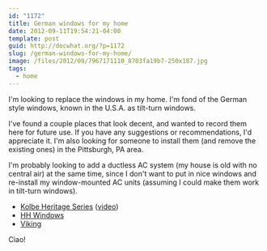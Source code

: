 ```yaml
---
id: "1172"
title: German windows for my home
date: 2012-09-11T19:54:21-04:00
template: post
guid: http://docwhat.org/?p=1172
slug: /german-windows-for-my-home/
image: /files/2012/09/7967171110_8703fa19b7-250x187.jpg
tags:
  - home
---
```


I'm looking to replace the windows in my home. I'm fond of the German style
windows, known in the U.S.A. as tilt-turn windows.

I've found a couple places that look decent, and wanted to record them here
for future use. If you have any suggestions or recommendations, I'd appreciate
it. I'm also looking for someone to install them (and remove the existing
ones) in the Pittsburgh, PA area.

I'm probably looking to add a ductless AC system (my house is old with no
central air) at the same time, since I don't want to put in nice windows and
re-install my window-mounted AC units (assuming I could make them work in
tilt-turn windows).

-   [Kolbe Heritage Series](http://www.kolbe-kolbe.com/products/index.cfm?pcID=4&pID=51&pCat=7&pSubCat=0&pSeries=2&pl=64#top)
    ([video](http://www.youtube.com/watch?v=46fxYSt47lI))
-   [HH Windows](http://hhwindows.com/windows-2/tilt-turn-windows/)
-   [Viking](http://www.viking.ee/en/windows/tiltandturnwindows)

Ciao!
